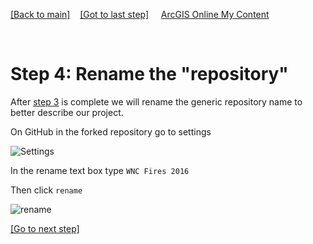 [[Back to main]](github.md)&nbsp;&nbsp;&nbsp;&nbsp;[[Got to last step]](GitHub_step3.md)
&nbsp;&nbsp;&nbsp;&nbsp;[ArcGIS Online My Content](http://www.arcgis.com/home/content.html)

&nbsp;

# Step 4: Rename the "repository"

After [step 3](GitHub_step3.md) is complete we will rename the generic repository name to better describe our project.

On GitHub in the forked repository go to settings

![Settings](https://docs.google.com/uc?id=0BykF_bN9fsvIU0hBWE52ZTBjWUE)


In the rename text box type `WNC Fires 2016`

Then click `rename`

![rename](https://docs.google.com/uc?id=0BykF_bN9fsvIcjBCVFlqZUlsZzg)

[[Go to next step]](GitHub_step5.md)
